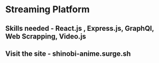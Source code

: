 # Streaming Platform

## Skills needed - React.js , Express.js, GraphQl, Web Scrapping, Video.js

## Visit the site - shinobi-anime.surge.sh
